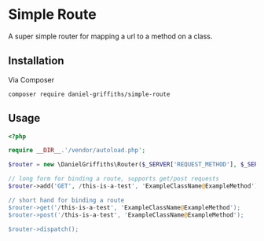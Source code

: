 # Simple Route
A super simple router for mapping a url to a method on a class. 

## Installation

Via Composer

```
composer require daniel-griffiths/simple-route
```


## Usage

```PHP
<?php

require __DIR__.'/vendor/autoload.php';

$router = new \DanielGriffiths\Router($_SERVER['REQUEST_METHOD'], $_SERVER['REQUEST_URI']);

// long form for binding a route, supports get/post requests
$router->add('GET', /this-is-a-test', 'ExampleClassName@ExampleMethod');

// short hand for binding a route 
$router->get('/this-is-a-test', 'ExampleClassName@ExampleMethod');
$router->post('/this-is-a-test', 'ExampleClassName@ExampleMethod');

$router->dispatch();

```

